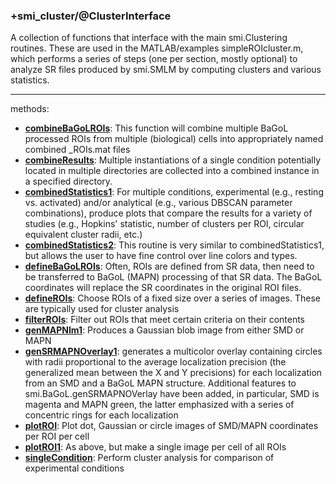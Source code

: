 ### +smi_cluster/@ClusterInterface

A collection of functions that interface with the main smi.Clustering routines.
These are used in the MATLAB/examples simpleROIcluster.m, which performs a
series of steps (one per section, mostly optional) to analyze SR files produced
by smi.SMLM by computing clusters and various statistics.

---

methods:
- **[combineBaGoLROIs](combineBaGoLROIs.m)**:
  This function will combine multiple BaGoL processed ROIs from multiple
  (biological) cells into appropriately named combined \_ROIs.mat files
- **[combineResults](combineResults.m)**:
  Multiple instantiations of a single condition potentially located in multiple
  directories are collected into a combined instance in a specified directory.
- **[combinedStatistics1](combinedStatistics1.m)**:
  For multiple conditions, experimental (e.g., resting vs. activated) and/or
  analytical (e.g., various DBSCAN parameter combinations), produce plots
  that compare the results for a variety of studies (e.g., Hopkins' statistic,
  number of clusters per ROI, circular equivalent cluster radii, etc.)
- **[combinedStatistics2](combinedStatistics2.m)**:
  This routine is very similar to combinedStatistics1, but allows the user to
  have fine control over line colors and types.
- **[defineBaGoLROIs](defineBaGoLROIs.m)**:
  Often, ROIs are defined from SR data, then need to be transferred to BaGoL
  (MAPN) processing of that SR data.  The BaGoL coordinates will replace the
  SR coordinates in the original ROI files.
- **[defineROIs](defineROIs.m)**:
  Choose ROIs of a fixed size over a series of images.  These are typically
  used for cluster analysis
- **[filterROIs](filterROIs.m)**:
  Filter out ROIs that meet certain criteria on their contents
- **[genMAPNIm1](genMAPNIm1.m)**:
  Produces a Gaussian blob image from either SMD or MAPN
- **[genSRMAPNOverlay1](genSRMAPNOverlay1.m)**:
  generates a multicolor overlay containing circles with radii proportional to
  the average localization precision (the generalized mean between the X and Y
  precisions) for each localization from an SMD and a BaGoL MAPN structure.
  Additional features to smi.BaGoL.genSRMAPNOVerlay have been added, in
  particular, SMD is magenta and MAPN green, the latter emphasized with a
  series of concentric rings for each localization
- **[plotROI](plotROI.m)**:
  Plot dot, Gaussian or circle images of SMD/MAPN coordinates per ROI per cell
- **[plotROI1](plotROI1.m)**:
  As above, but make a single image per cell of all ROIs
- **[singleCondition](singleCondition.m)**:
  Perform cluster analysis for comparison of experimental conditions
